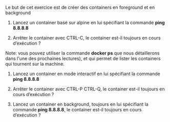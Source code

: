 Le but de cet exercice est de créer des containers en foreground et en
background

1.  Lancez un container basé sur alpine en lui spécifiant la commande **ping 8.8.8.8**

1.  Arrêter le container avec CTRL-C, le container est-il toujours en cours d’exécution ?

Note: vous pouvez utiliser la commande **docker ps** que nous détaillerons dans l'une des prochaines lectures), et qui permet de lister les containers qui tournent sur la machine.

1.  Lancez un container en mode interactif en lui spécifiant la commande **ping 8.8.8.8**

1.  Arrêter le container avec CTRL-P CTRL-Q, le container est-il toujours en cours d’exécution ?

1.  Lancez un container en background, toujours en lui spécifiant la commande **ping 8.8.8.8**, le container est-il toujours en cours d’exécution ?
